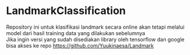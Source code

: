# LandmarkClassification
Repository ini untuk klasifikasi landmark secara online akan tetapi melalui model dari hasil training data yang dilakukan sebelumnya <br>
Jika ingin versi yang sudah disediakan library oleh tensorflow dan google bisa akses ke repo https://github.com/Yuukinaesa/Landmark
